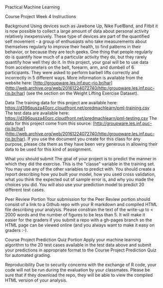 Practical Machine Learning

Course Project Week 4 Instructions

Background Using devices such as Jawbone Up, Nike FuelBand, and Fitbit it is now possible to collect a large amount of data about personal activity relatively inexpensively. These type of devices are part of the quantified self movement - a group of enthusiasts who take measurements about themselves regularly to improve their health, to find patterns in their behavior, or because they are tech geeks. One thing that people regularly do is quantify how much of a particular activity they do, but they rarely quantify how well they do it. In this project, your goal will be to use data from accelerometers on the belt, forearm, arm, and dumbell of 6 participants. They were asked to perform barbell lifts correctly and incorrectly in 5 different ways. More information is available from the website here: [http://groupware.les.inf.puc-rio.br/har] (http://web.archive.org/web/20161224072740/http:/groupware.les.inf.puc-rio.br/har) (see the section on the Weight Lifting Exercise Dataset).

Data The training data for this project are available here: https://d396qusza40orc.cloudfront.net/predmachlearn/pml-training.csv The test data are available here: https://d396qusza40orc.cloudfront.net/predmachlearn/pml-testing.csv The data for this project come from this source: [http://groupware.les.inf.puc-rio.br/har] (http://web.archive.org/web/20161224072740/http:/groupware.les.inf.puc-rio.br/har). If you use the document you create for this class for any purpose, please cite them as they have been very generous in allowing their data to be used for this kind of assignment.

What you should submit The goal of your project is to predict the manner in which they did the exercise. This is the "classe" variable in the training set. You may use any of the other variables to predict with. You should create a report describing how you built your model, how you used cross validation, what you think the expected out of sample error is, and why you made the choices you did. You will also use your prediction model to predict 20 different test cases.

Peer Review Portion Your submission for the Peer Review portion should consist of a link to a Github repo with your R markdown and compiled HTML file describing your analysis. Please constrain the text of the write-up to < 2000 words and the number of figures to be less than 5. It will make it easier for the graders if you submit a repo with a gh-pages branch so the HTML page can be viewed online (and you always want to make it easy on graders :-).

Course Project Prediction Quiz Portion Apply your machine learning algorithm to the 20 test cases available in the test data above and submit your predictions in appropriate format to the Course Project Prediction Quiz for automated grading.

Reproducibility Due to security concerns with the exchange of R code, your code will not be run during the evaluation by your classmates. Please be sure that if they download the repo, they will be able to view the compiled HTML version of your analysis.